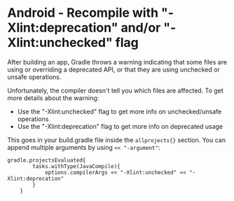 # Android - Recompile with "-Xlint:deprecation" and/or "-Xlint:unchecked" flag

After building an app, Gradle throws a warning indicating that some files are using or overriding a deprecated API, or that they are using unchecked or unsafe operations.

Unfortunately, the compiler doesn't tell you which files are affected. To get more details about the warning:

* Use the "-Xlint:unchecked" flag to get more info on unchecked/unsafe operations
* Use the "-Xlint:deprecation" flag to get more info on deprecated usage

This goes in your build.gradle file inside the `allprojects{}` section.
You can append multiple arguments by using `<< "-argument"`:

~~~
gradle.projectsEvaluated{
        tasks.withType(JavaCompile){
            options.compilerArgs << "-Xlint:unchecked" << "-Xlint:deprecation"
        }
    }
~~~~
